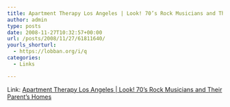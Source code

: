 ```yaml
---
title: Apartment Therapy Los Angeles | Look! 70’s Rock Musicians and Their Parent’s Homes
author: admin
type: posts
date: 2008-11-27T10:32:57+00:00
url: /posts/2008/11/27/61811640/
yourls_shorturl:
  - https://lobban.org/i/q
categories:
  - Links

---
```

Link: [Apartment Therapy Los Angeles | Look! 70&#8217;s Rock Musicians and Their Parent&#8217;s Homes][1]

 [1]: http://www.apartmenttherapy.com/la/look/look-70s-rock-musicians-and-their-parents-homes-070419